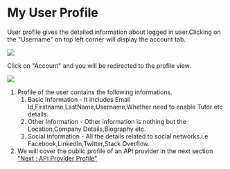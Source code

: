 My User Profile
===============

User profile gives the detailed information about logged in
user.Clicking on the "Username" on top left corner will display the
account tab.

![](../images/account/my_user_profile_account_click_01.png)

Click on "Account" and you will be redirected to the profile view.

![](../images/account/my_user_profile_view_02.png)

1.  Profile of the user contains the following informations.
    1.  Basic Information - It includes Email
        Id,Firstname,LastName,Username,Whether need to enable Tutor etc
        details.
    2.  Other Information - Other information is nothing but the
        Location,Company Details,Biography etc.
    3.  Social Information - All the details related to social
        networks.i.e Facebook,LinkedIn,Twitter,Stack Overflow.
2.  We will cover the public profile of an API provider in the next
    section ["Next : API Provider Profile"](apiProviderProfile)
